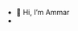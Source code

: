 - 👋 Hi, I’m Ammar
- 

<!---
ammarsplay/ammarsplay is a ✨ special ✨ repository because its `README.md` (this file) appears on your GitHub profile.
You can click the Preview link to take a look at your changes.
--->
